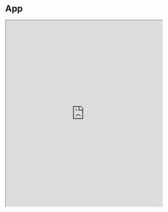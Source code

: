# App

<iframe
  src="http://127.0.0.1:8000/index.html"
  width="100%"
  height="600px"
></iframe>


